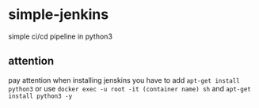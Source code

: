 ﻿# simple-jenkins
simple ci/cd pipeline in python3


## attention
pay attention when installing jenskins you have to add `apt-get install python3` or use `docker exec -u root -it (container name) sh` and `apt-get install python3 -y`
